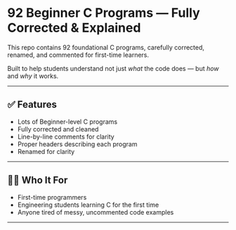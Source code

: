# 92 Beginner C Programs — Fully Corrected & Explained

This repo contains 92 foundational C programs, carefully corrected, renamed, and commented for first-time learners.

Built to help students understand not just *what* the code does — but *how* and *why* it works.

---

## ✅ Features
- Lots of Beginner-level C programs
- Fully corrected and cleaned
- Line-by-line comments for clarity
- Proper headers describing each program
- Renamed for clarity 

---

## 🧑‍🎓 Who It For
- First-time programmers
- Engineering students learning C for the first time
- Anyone tired of messy, uncommented code examples

---
